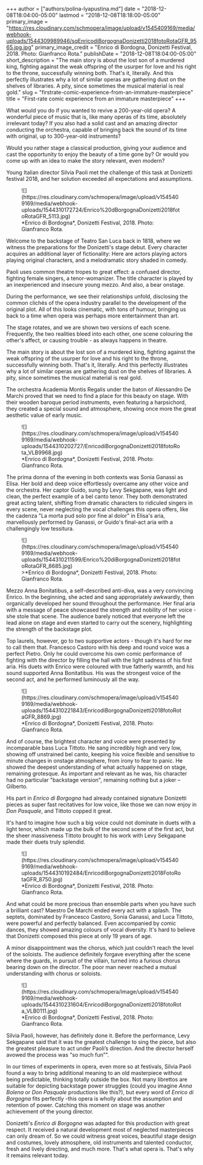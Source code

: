 +++
author = ["authors/polina-lyapustina.md"]
date = "2018-12-08T18:04:00-05:00"
lastmod = "2018-12-08T18:18:00-05:00"
primary_image = "https://res.cloudinary.com/schmopera/image/upload/v1545409169/media/webhook-uploads/1544309989946/sqEnricodiBorgognaDonizetti2018fotoRotaGFR_9565.jpg.jpg"
primary_image_credit = "Enrico di Bordogna, Donizetti Festival, 2018. Photo: Gianfranco Rota."
publishDate = "2018-12-08T18:04:00-05:00"
short_description = "The main story is about the lost son of a murdered king, fighting against the weak offspring of the usurper for love and his right to the throne, successfully winning both. That&#039;s it, literally. And this perfectly illustrates why a lot of similar operas are gathering dust on the shelves of libraries. A pity, since sometimes the musical material is real gold."
slug = "firstrate-comic-experience-from-an-immature-masterpiece"
title = "First-rate comic experience from an immature masterpiece"
+++

What would you do if you wanted to revive a 200-year-old opera? A wonderful piece of music that is, like many operas of its time, absolutely irrelevant today? If you also had a solid cast and an amazing director conducting the orchestra, capable of bringing back the sound of its time with original, up to 300-year-old instruments?

Would you rather stage a classical production, giving your audience and cast the opportunity to enjoy the beauty of a time gone by? Or would you come up with an idea to make the story relevant, even modern?

Young Italian director Silvia Paoli met the challenge of this task at Donizetti festival 2018, and her solution exceeded all expectations and assumptions.

<figure data-type="image">
![](https://res.cloudinary.com/schmopera/image/upload/v1545409169/media/webhook-uploads/1544310172724/Enrico%20dBorgognaDonizetti2018fotoRotaGFR_5113.jpg)
<figcaption>*Enrico di Bordogna*, Donizetti Festival, 2018. Photo: Gianfranco Rota.</figcaption>
</figure>

Welcome to the backstage of Teatro San Luca back in 1818, where we witness the preparations for the Donizetti's stage debut. Every character acquires an additional layer of fictionality: Here are actors playing actors playing original characters, and a melodramatic story shaded in comedy.

Paoli uses common theatre tropes to great effect: a confused director, fighting female singers, a tenor-womanizer. The title character is played by an inexperienced and insecure young mezzo. And also, a bear onstage.

During the performance, we see their relationships unfold, disclosing the common clichés of the opera industry parallel to the development of the original plot. All of this looks cinematic, with tons of humour, bringing us back to a time when opera was perhaps more entertainment than art.

The stage rotates, and we are shown two versions of each scene. Frequently, the two realities bleed into each other, one scene colouring the other's affect, or causing trouble - as always happens in theatre.

The main story is about the lost son of a murdered king, fighting against the weak offspring of the usurper for love and his right to the throne, successfully winning both. That's it, literally. And this perfectly illustrates why a lot of similar operas are gathering dust on the shelves of libraries. A pity, since sometimes the musical material is real gold.

The orchestra Academia Montis Regalis under the baton of Alessandro De Marchi proved that we need to find a place for this beauty on stage. With their wooden baroque period instruments, even featuring a harpsichord, they created a special sound and atmosphere, showing once more the great aesthetic value of early music.

<figure data-type="image">
![](https://res.cloudinary.com/schmopera/image/upload/v1545409169/media/webhook-uploads/1544310202727/EnricodiBorgognaDonizetti2018fotoRota_VLB9968.jpg)
<figcaption>*Enrico di Bordogna*, Donizetti Festival, 2018. Photo: Gianfranco Rota.</figcaption>
</figure>

The prima donna of the evening in both contexts was Sonia Ganassi as Elisa. Her bold and deep voice effortlessly overcame any other voice and the orchestra. Her captor Guido, sung by Levy Sekgapane, was light and clean, the perfect example of a bel canto tenor. They both demonstrated great acting talent, shifting from dramatic characters to ridiculed singers in every scene, never neglecting the vocal challenges this opera offers, like the cadenza "La morta pud solo por fine al dolor" in Elisa's aria, marvellously performed by Ganassi, or Guido's final-act aria with a challengingly low tessitura.

<figure data-type="image">
![](https://res.cloudinary.com/schmopera/image/upload/v1545409169/media/webhook-uploads/1544310211599/Enrico%20diBorgognaDonizetti2018fotoRotaGFR_8685.jpg)
<figcaption>>*Enrico di Bordogna*, Donizetti Festival, 2018. Photo: Gianfranco Rota.</figcaption>
</figure>

Mezzo Anna Bonitatibus, a self-described anti-diva, was a very convincing Enrico. In the beginning, she acted and sang appropriately awkwardly, then organically developed her sound throughout the performance. Her final aria with a message of peace showcased the strength and nobility of her voice - she stole that scene. The audience barely noticed that everyone left the lead alone on stage and even started to carry out the scenery, highlighting the strength of the backstage plot.

Top laurels, however, go to two supportive actors - though it's hard for me to call them that. Francesco Castoro with his deep and round voice was a perfect Pietro. Only he could overcome his own comic performance of fighting with the director by filling the hall with the light sadness of his first aria. His duets with Enrico were coloured with true fatherly warmth, and his sound supported Anna Bonitatibus. His was the strongest voice of the second act, and he performed luminously all the way.

<figure data-type="image">
![](https://res.cloudinary.com/schmopera/image/upload/v1545409169/media/webhook-uploads/1544310221843/EnricodiBorgognaDonizetti2018fotoRotaGFR_8869.jpg)
<figcaption>*Enrico di Bordogna*, Donizetti Festival, 2018. Photo: Gianfranco Rota.</figcaption>
</figure>

And of course, the brightest character and voice were presented by incomparable bass Luca Tittoto. He sang incredibly high and very low, showing off unstrained bel canto, keeping his voice flexible and sensitive to minute changes in onstage atmosphere, from irony to fear to panic. He showed the deepest understanding of what actually happened on stage, remaining grotesque. As important and relevant as he was, his character had no particular "backstage version", remaining nothing but a joker – Gilberto.

His part in *Enrico di Borgogna* had already contained signature Donizetti pieces as super fast recitatives for low voice, like those we can now enjoy in *Don Pasquale*, and Tittoto copped it great. 

It's hard to imagine how such a big voice could not dominate in duets with a light tenor, which made up the bulk of the second scene of the first act, but the sheer massiveness Tittoto brought to his work with Levy Sekgapane made their duets truly splendid. 

<figure data-type="image">
![](https://res.cloudinary.com/schmopera/image/upload/v1545409169/media/webhook-uploads/1544310192484/EnricodiBorgognaDonizetti2018FotoRotaGFR_8750.jpg)
<figcaption>*Enrico di Bordogna*, Donizetti Festival, 2018. Photo: Gianfranco Rota.</figcaption>
</figure>

And what could be more precious than ensemble parts when you have such a brilliant cast? Maestro De Marchi ended every act with a splash. The septets, dominated by Francesco Castoro, Sonia Ganassi, and Luca Tittoto, were powerful and perfectly balanced. Even accompanied by comic dances, they showed amazing colours of vocal diversity. It's hard to believe that Donizetti composed this piece at only 19 years of age.

A minor disappointment was the chorus, which just couldn't reach the level of the soloists.  The audience definitely forgave everything after the scene where the guards, in pursuit of the villain, turned into a furious chorus bearing down on the director. The poor man never reached a mutual understanding with chorus or soloists.

<figure data-type="image">
![](https://res.cloudinary.com/schmopera/image/upload/v1545409169/media/webhook-uploads/1544310231604/EnricodiBorgognaDonizetti2018fotoRota_VLB0111.jpg)
<figcaption>*Enrico di Bordogna*, Donizetti Festival, 2018. Photo: Gianfranco Rota.</figcaption>
</figure>

Silvia Paoli, however, has definitely done it. Before the performance, Levy Sekgapane said that it was the greatest challenge to sing the piece, but also the greatest pleasure to act under Paoli’s direction. And the director herself avowed the process was "so much fun”". 

In our times of experiments in opera, even more so at festivals, Silvia Paoli found a way to bring additional meaning to an old masterpiece without being predictable, thinking totally outside the box. Not many librettos are suitable for depicting backstage power struggles (could you imagine *Anna Bolena* or *Don Pasquale* productions like this?), but every word of *Enrico di Borgogna* fits perfectly -this opera is wholly about the assumption and retention of power. Catching this moment on stage was another achievement of the young director.

Donizetti's *Enrico di Borgogna* was adapted for this production with great respect. It received a natural development most of neglected masterpieces can only dream of. So we could witness great voices, beautiful stage design and costumes, lovely atmosphere, old instruments and talented conductor, fresh and lively directing, and much more. That's what opera is. That's why it remains relevant today.
